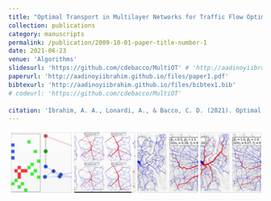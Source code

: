 ```yaml
---
title: "Optimal Transport in Multilayer Networks for Traffic Flow Optimization"
collection: publications
category: manuscripts
permalink: /publication/2009-10-01-paper-title-number-1
date: 2021-06-23
venue: 'Algorithms'
slidesurl: 'https://github.com/cdebacco/MultiOT' # 'http://aadinoyiibrahim.github.io/files/slides1.pdf'
paperurl: 'http://aadinoyiibrahim.github.io/files/paper1.pdf'
bibtexurl: 'http://aadinoyiibrahim.github.io/files/bibtex1.bib'
# codeurl: 'https://github.com/cdebacco/MultiOT'

citation: 'Ibrahim, A. A., Lonardi, A., & Bacco, C. D. (2021). Optimal transport in multilayer networks for traffic flow optimization. Algorithms, 14(7), 189.'
---
```


![Main figure for the paper](/images/multiot.png)
